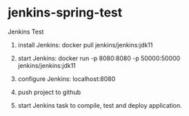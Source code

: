 # jenkins-spring-test
Jenkins Test

1. install Jenkins:
docker pull jenkins/jenkins:jdk11

2. start Jenkins:
docker run -p 8080:8080 -p 50000:50000 jenkins/jenkins:jdk11

3. configure Jenkins:
localhost:8080

4. push project to github

5. start Jenkins task to compile, test and deploy application.
